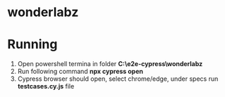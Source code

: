 # wonderlabz

# Running 
  1. Open powershell termina in folder **C:\e2e-cypress\wonderlabz**
  2. Run following command **npx cypress open**
  3. Cypress browser should open, select chrome/edge, under specs run **testcases.cy.js** file
